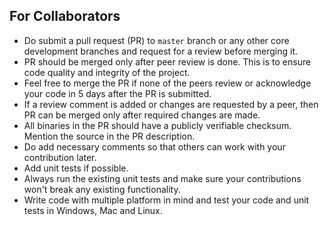 ## For Collaborators

* Do submit a pull request (PR) to `master` branch or any other core development branches and request for a review before merging it.
* PR should be merged only after peer review is done. This is to ensure code quality and integrity of the project.
* Feel free to merge the PR if none of the peers review or acknowledge your code in 5 days after the PR is submitted.
* If a review comment is added or changes are requested by a peer, then PR can be merged only after required changes are made.
* All binaries in the PR should have a publicly verifiable checksum. Mention the source in the PR description.
* Do add necessary comments so that others can work with your contribution later.
* Add unit tests if possible.
* Always run the existing unit tests and make sure your contributions won't break any existing functionality.
* Write code with multiple platform in mind and test your code and unit tests in Windows, Mac and Linux.